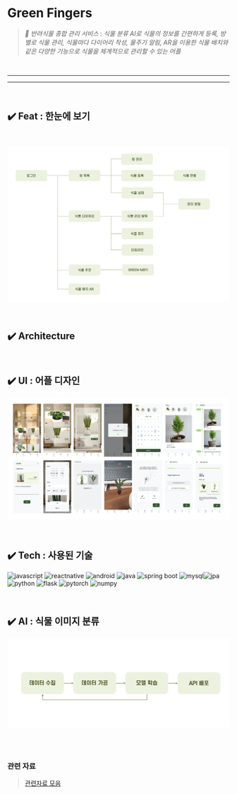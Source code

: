 # Green Fingers
> _🌿 반려식물 종합 관리 서비스_ :  _식물 분류 AI로 식물의 정보를 간편하게 등록, 방 별로 식물 관리, 식물마다 다이어리 작성, 물주기 알림, AR을 이용한 식물 배치와 같은 다양한 기능으로 식물을 체계적으로 관리할 수 있는 어플_

<br/>

---
---

<br/>

## ✔️ Feat : 한눈에 보기 

<br/>

![features](assets/img/features.png)

<br/>

## ✔️ Architecture

<br/>

## ✔️ UI : 어플 디자인

![ui](assets/img/ui.png)

<br/>

## ✔️ Tech : 사용된 기술 

![javascript](https://img.shields.io/badge/-Javascript-F7DF1E?logo=javascript&logoColor=white&style=flat) ![reactnative](https://img.shields.io/badge/-ReactNative-61DAFB?logo=react&logoColor=white&style=flat) ![android](https://img.shields.io/badge/-Android-3DDC84?logo=android&logoColor=white&style=flat) ![java](https://img.shields.io/badge/-Java-007396?logo=java&logoColor=white&style=flat) ![spring boot](https://img.shields.io/badge/-SpringBoot-6DB33F?logo=springboot&logoColor=white&style=flat) ![mysql](https://img.shields.io/badge/-MySQL-4479A1?logo=mysql&logoColor=white&style=flat)![jpa](https://img.shields.io/badge/-JPA-gray?logoColor=white&style=flat) ![python](https://img.shields.io/badge/-Python-3776AB?logo=python&logoColor=white&style=flat) ![flask](https://img.shields.io/badge/-Flask-000000?logo=flask&logoColor=white&style=flat) ![pytorch](https://img.shields.io/badge/-Pytorch-EE4C2C?logo=pytorch&logoColor=white&style=flat)  ![numpy](https://img.shields.io/badge/-Numpy-013243?logo=numpy&logoColor=white&style=flat)

<br/>

## ✔️ AI : 식물 이미지 분류

![ai](assets/img/ai.png)

<br/>
<br/>

### 관련 자료 
> [관련자료 모음](https://drive.google.com/drive/folders/1oSPdB86Ki36VeyvYinZbKKB79VD2rY5n?usp=sharing)
